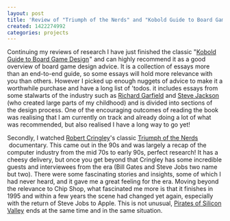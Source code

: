 ```yaml
---
layout: post
title: 'Review of "Triumph of the Nerds" and "Kobold Guide to Board Game Design"'
created: 1422274992
categories: projects
---
```


Continuing my reviews of research I have just finished the classic "[Kobold Guide to Board Game Design](http://www.amazon.com/gp/product/1936781042/ref=as_li_tl?ie=UTF8&camp=1789&creative=9325&creativeASIN=1936781042&linkCode=as2&tag=gregamamma-20&linkId=VDVDMXBCCS3P2NGS)<img alt="" border="0" height="1" src="http://ir-na.amazon-adsystem.com/e/ir?t=gregamamma-20&l=as2&o=1&a=1936781042" style="border:none !important; margin:0px !important;" width="1" />" and can highly recommend it as a good overview of board game design advice. It is a collection of essays more than an end-to-end guide, so some essays will hold more relevance with you than others. However I picked up enough nuggets of advice to make it a worthwhile purchase and have a long list of 'todos. it includes essays from some stalwarts of the industry such as <a href="http://en.wikipedia.org/wiki/Richard_Garfield" target="_blank">Richard Garfield</a> and <a href="http://en.wikipedia.org/wiki/Steve_Jackson_(US_game_designer)" target="_blank">Steve Jackson</a> (who created large parts of my childhood) and is divided into sections of the design process. One of the encouraging outcomes of reading the book was realising that I am currently on track and already doing a lot of what was recommended, but also realised I have a long way to go yet!</span>

Secondly, I watched <a href="http://en.wikipedia.org/wiki/Robert_X._Cringely" target="_blank">Robert Cringley</a>'s classic [Triumph of the Nerds](http://www.amazon.com/gp/product/B00006FXQO/ref=as_li_tl?ie=UTF8&camp=1789&creative=9325&creativeASIN=B00006FXQO&linkCode=as2&tag=gregamamma-20&linkId=ZM325WH7XR4LG47D)<img alt="" border="0" height="1" src="http://ir-na.amazon-adsystem.com/e/ir?t=gregamamma-20&l=as2&o=1&a=B00006FXQO" style="border:none !important; margin:0px !important;" width="1" /> documentary. This came out in the 90s and was largely a recap of the computer industry from the mid 70s to early 90s, perfect research! It has a cheesy delivery, but once you get beyond that Cringley has some incredible guests and interviewees from the era (Bill Gates and Steve Jobs two name but two). There were some fascinating stories and insights, some of which I had never heard, and it gave me a great feeling for the era. Moving beyond the relevance to Chip Shop, what fascinated me more is that it finishes in 1995 and within a few years the scene had changed yet again, especially with the return of Steve Jobs to Apple. This is not unusual, [Pirates of Silicon Valley](http://www.amazon.com/gp/product/B0009NSCS0/ref=as_li_tl?ie=UTF8&camp=1789&creative=9325&creativeASIN=B0009NSCS0&linkCode=as2&tag=gregamamma-20&linkId=W47PD74R76ZHXD3Z)<img alt="" border="0" height="1" src="http://ir-na.amazon-adsystem.com/e/ir?t=gregamamma-20&l=as2&o=1&a=B0009NSCS0" style="border:none !important; margin:0px !important;" width="1" /> ends at the same time and in the same situation.
